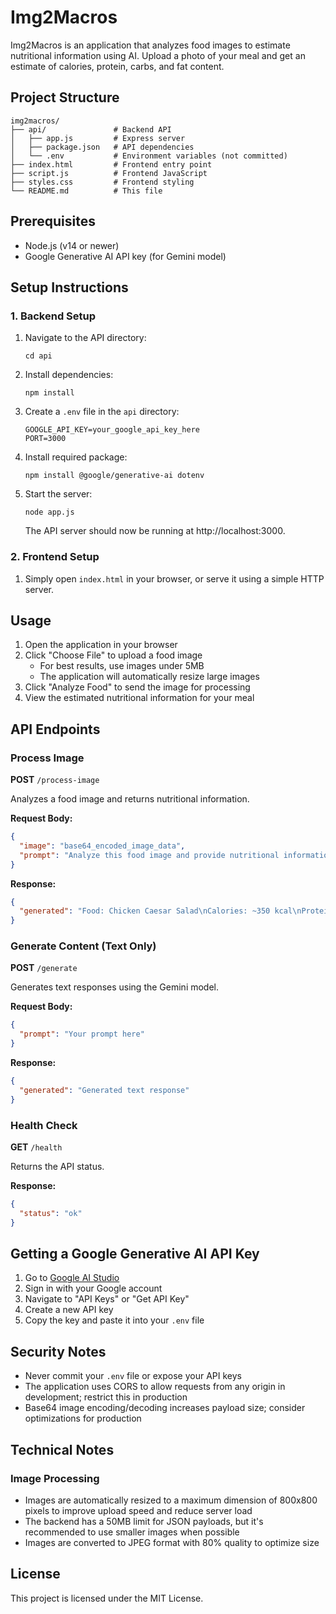 # Img2Macros

Img2Macros is an application that analyzes food images to estimate nutritional information using AI. Upload a photo of your meal and get an estimate of calories, protein, carbs, and fat content.

## Project Structure

```
img2macros/
├── api/               # Backend API
│   ├── app.js         # Express server
│   ├── package.json   # API dependencies
│   └── .env           # Environment variables (not committed)
├── index.html         # Frontend entry point
├── script.js          # Frontend JavaScript
├── styles.css         # Frontend styling
└── README.md          # This file
```

## Prerequisites

- Node.js (v14 or newer)
- Google Generative AI API key (for Gemini model)

## Setup Instructions

### 1. Backend Setup

1. Navigate to the API directory:
   ```
   cd api
   ```

2. Install dependencies:
   ```
   npm install
   ```

3. Create a `.env` file in the `api` directory:
   ```
   GOOGLE_API_KEY=your_google_api_key_here
   PORT=3000
   ```

4. Install required package:
   ```
   npm install @google/generative-ai dotenv
   ```

5. Start the server:
   ```
   node app.js
   ```
   The API server should now be running at http://localhost:3000.

### 2. Frontend Setup

1. Simply open `index.html` in your browser, or serve it using a simple HTTP server.

## Usage

1. Open the application in your browser
2. Click "Choose File" to upload a food image
   - For best results, use images under 5MB
   - The application will automatically resize large images
3. Click "Analyze Food" to send the image for processing
4. View the estimated nutritional information for your meal

## API Endpoints

### Process Image

**POST** `/process-image`

Analyzes a food image and returns nutritional information.

**Request Body:**
```json
{
  "image": "base64_encoded_image_data",
  "prompt": "Analyze this food image and provide nutritional information including calories, protein, carbs, and fat content."
}
```

**Response:**
```json
{
  "generated": "Food: Chicken Caesar Salad\nCalories: ~350 kcal\nProtein: 28g\nCarbs: 12g\nFat: 22g\n..."
}
```

### Generate Content (Text Only)

**POST** `/generate`

Generates text responses using the Gemini model.

**Request Body:**
```json
{
  "prompt": "Your prompt here"
}
```

**Response:**
```json
{
  "generated": "Generated text response"
}
```

### Health Check

**GET** `/health`

Returns the API status.

**Response:**
```json
{
  "status": "ok"
}
```

## Getting a Google Generative AI API Key

1. Go to [Google AI Studio](https://makersuite.google.com/)
2. Sign in with your Google account
3. Navigate to "API Keys" or "Get API Key"
4. Create a new API key
5. Copy the key and paste it into your `.env` file

## Security Notes

- Never commit your `.env` file or expose your API keys
- The application uses CORS to allow requests from any origin in development; restrict this in production
- Base64 image encoding/decoding increases payload size; consider optimizations for production

## Technical Notes

### Image Processing

- Images are automatically resized to a maximum dimension of 800x800 pixels to improve upload speed and reduce server load
- The backend has a 50MB limit for JSON payloads, but it's recommended to use smaller images when possible
- Images are converted to JPEG format with 80% quality to optimize size

## License

This project is licensed under the MIT License.
